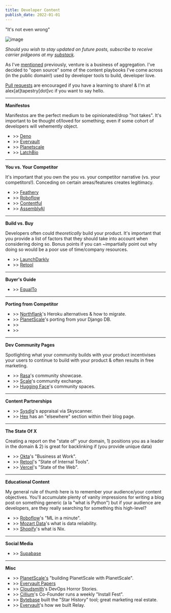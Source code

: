 ```yaml
---
title: Developer Content
publish_date: 2022-01-01
---
```


"It's not even wrong"

![image](https://user-images.githubusercontent.com/44316926/194576148-2ac110c3-29cf-4d3c-8de5-2e6835e0055f.png)

*Should you wish to stay updated on future posts, subscribe to receive carrier pidgeons at my [substack](https://whynowtech.substack.com/).*

As I've [mentioned](https://mack.work/advice_aggregated) previously, venture is a business of aggregation. I've decided to "open source" some of the content playbooks I've come across (in the public domain!) used by developer tools to build, developer love.

[Pull requests](https://github.com/alexmackenzie-wx/blog) are encouraged if you have a learning to share! & I'm at alex[at]tapestry[dot]vc if you want to say hello.

---

**Manifestos**

Manifestos are the perfect medium to be opinionated/drop "hot takes". It's important to be thought of/loved for something; even if some cohort of developers will vehemently object. 

- \>> [Deno](https://deno.com/blog/series-a)
- \>> [Evervault](https://evervault.com/blog/manifesto)
- \>> [Planetscale](https://principles.planetscale.com/)
- \>> [LatchBio](https://latch.bio/about)

---

**You vs. Your Competitor**

It's important that you own the you vs. your competitor narrative (vs. your competitors!). Conceding on certain areas/features creates legitimacy.

- \>> [Feathery](https://www.feathery.io/blog/feathery-vs-typeform)
- \>> [Roboflow](https://blog.roboflow.com/roboflow-vs-scale/)
- \>> [Contentful](https://www.contentful.com/r/knowledgebase/contentful-vs-wordpress-vs-drupal/)
- \>> [AssemblyAI](https://www.assemblyai.com/blog/the-top-free-speech-to-text-apis-and-open-source-engines/)

---

**Build vs. Buy**

Developers often could *theoretically* build your product. It's important that you provide a list of factors that they should take into account when considering doing so. Bonus points if you can ~impartially point out why doing so would be a poor use of time/company resources.

- \>> [LaunchDarkly](https://launchdarkly.com/build-vs-buy/)
- \>> [Retool](https://retool.com/blog/3-experts-on-building-vs-buying-internal-tools/) 

---

**Buyer's Guide**

- \>> [EqualTo](https://www.equalto.com/resources/buyers-guide-to-sales-commission-software)

---

**Porting from Competitor**

- \>> [Northflank](https://northflank.com/blog/heroku-alternatives-and-how-to-migrate)'s Heroku alternatives & how to migrate.
- \>> [PlanetScale](https://planetscale.com/blog/replace-your-django-database-with-planetscale)'s porting from your Django DB.
- \>>
- \>>

---

**Dev Community Pages**

Spotlighting what your community builds with your product incentivises your users to continue to build with your product & often results in free marketing.  

- \>> [Rasa](https://rasa.com/showcase/)'s community showcase. 
- \>> [Scale](https://exchange.scale.com/)'s community exchange. 
- \>> [Hugging Face](https://huggingface.co/spaces)'s community spaces. 

---

**Content Partnerships**

- \>> [Sysdig](https://medium.com/@SkyscannerEng/kubernetes-security-monitoring-at-scale-with-sysdig-falco-a60cfdb0f67a)'s appraisal via Skyscanner.
- \>> [Hex](https://hex.tech/blog/#:~:text=Sep%2028%2C%202022-,ELSEWHERE,-Hex%20scores%20%2452M) has an "elsewhere" section within their blog page. 

---

**The State Of X**

Creating a report on the "state of" your domain, 1) positions you as a leader in the domain & 2) is great for backlinking if (you provide unique data)

- \>> [Okta](https://www.okta.com/uk/businesses-at-work/)'s "Business at Work".
- \>> [Retool](https://retool.com/blog/state-of-internal-tools-2021/)'s "State of Internal Tools". 
- \>> [Vercel](https://vercel.com/blog/how-the-web-evolves)'s "State of the Web". 

---

**Educational Content**

My general rule of thumb here is to remember your audience/your content objectives. You'll accumulate plenty of vanity impressions for writing a blog post on something generic (a la "what is Python") but if your audience are developers, are they really searching for something this high-level?

- \>> [Roboflow](https://blog.roboflow.com/what-is-coreml/)'s "ML in a minute".
- \>> [Mozart Data](https://www.mozartdata.com/post/what-is-data-reliability)'s what is data reliability. 
- \>> [Shopify](https://shopify.engineering/what-is-nix)'s what is Nix. 

---

**Social Media**

- \>> [Supabase](https://twitter.com/supabase)

---

**Misc**

- \>> [PlanetScale's](https://planetscale.com/blog/building-planetscale-with-planetscale) "building PlanetScale with PlanetScale".
- \>> [Evervault Papers](https://evervault.com/papers)
- \>> [Cloudsmith](https://cloudsmith.com/blog/halloween-story-worst-decision-ever/)'s DevOps Horror Stories.
- \>> [Cillium](https://cilium.io/#:~:text=Weekly%20Interactive%20Cilium%0AIntroduction%20and%20Live%20Q%26A)'s Co-Founder runs a weekly "Install Fest".
- \>> [Bytebase](https://star-history.com) built the "Star History" tool; great marketing real estate.
- \>> [Evervault](https://evervault.com/blog/how-we-built-relay)'s how we built Relay.  
